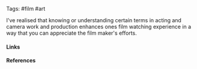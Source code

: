Tags: #film #art

I've realised that knowing or understanding certain terms in acting and camera work and production enhances ones film watching experience in a way that you can appreciate the film maker's efforts.

#### Links

#### References

